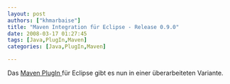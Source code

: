 ```yaml
---
layout: post
authors: ["khmarbaise"]
title: "Maven Integration für Eclipse - Release 0.9.0"
date: 2008-03-17 01:27:45
tags: [Java,PlugIn,Maven]
categories: [Java,PlugIn,Maven]

---
```

Das <a href="http://www.jroller.com/eu/entry/m2eclipse_0_9_0"  title="http://www.jroller.com/eu/entry/m2eclipse_0_9_0">Maven PlugIn </a>für Eclipse gibt es nun in einer überarbeiteten Variante.

